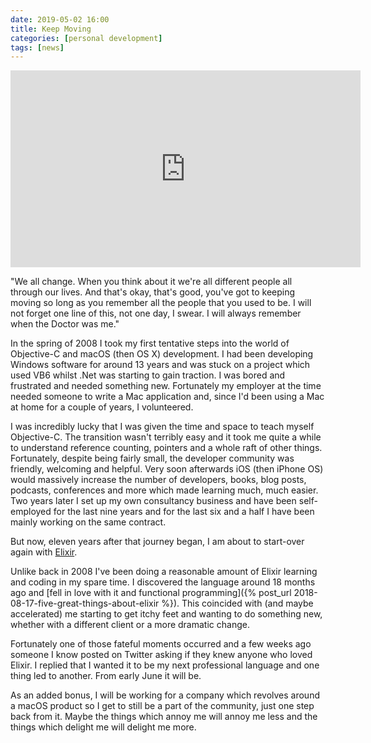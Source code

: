 ```yaml
---
date: 2019-05-02 16:00
title: Keep Moving
categories: [personal development]
tags: [news]
---
```


<iframe width="560" height="315" src="https://www.youtube.com/embed/GtN3Qb3yvvM?start=97" frameborder="0" allow="accelerometer; autoplay; encrypted-media; gyroscope; picture-in-picture" allowfullscreen></iframe>

"We all change. When you think about it we're all different people all through our lives. And that's okay, that's good, you've got to keeping moving so long as you remember all the people that you used to be. I will not forget one line of this, not one day, I swear. I will always remember when the Doctor was me."

In the spring of 2008 I took my first tentative steps into the world of Objective-C and macOS (then OS X) development. I had been developing Windows software for around 13 years and was stuck on a project which used VB6 whilst .Net was starting to gain traction. I was bored and frustrated and needed something new. Fortunately my employer at the time needed someone to write a Mac application and, since I'd been using a Mac at home for a couple of years, I volunteered.

I was incredibly lucky that I was given the time and space to teach myself Objective-C. The transition wasn't terribly easy and it took me quite a while to understand reference counting, pointers and a whole raft of other things. Fortunately, despite being fairly small, the developer community was friendly, welcoming and helpful. Very soon afterwards iOS (then iPhone OS) would massively increase the number of developers, books, blog posts, podcasts, conferences and more which made learning much, much easier. Two years later I set up my own consultancy business and have been self-employed for the last nine years and for the last six and a half I have been mainly working on the same contract.

But now, eleven years after that journey began, I am about to start-over again with [Elixir](https://elixir-lang.org).

Unlike back in 2008 I've been doing a reasonable amount of Elixir learning and coding in my spare time. I discovered the language around 18 months ago and [fell in love with it and functional programming]({% post_url 2018-08-17-five-great-things-about-elixir %}). This coincided with (and maybe accelerated) me starting to get itchy feet and wanting to do something new, whether with a different client or a more dramatic change.

Fortunately one of those fateful moments occurred and a few weeks ago someone I know posted on Twitter asking if they knew anyone who loved Elixir. I replied that I wanted it to be my next professional language and one thing led to another. From early June it will be.

As an added bonus, I will be working for a company which revolves around a macOS product so I get to still be a part of the community, just one step back from it. Maybe the things which annoy me will annoy me less and the things which delight me will delight me more.

